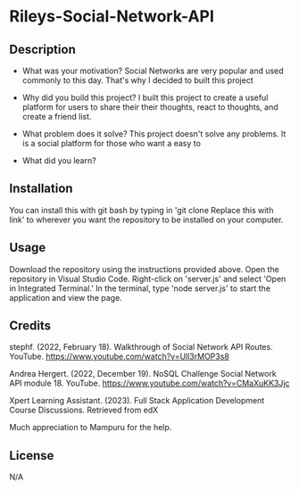 # Rileys-Social-Network-API

## Description
- What was your motivation? Social Networks are very popular and used commonly to this day. That's why I decided to built this project 

- Why did you build this project? I built this project to create a useful platform for users to share their their thoughts, react to thoughts, and create a friend list.

- What problem does it solve? This project doesn't solve any problems. It is a social platform for those who want a easy to 

- What did you learn? 


## Installation
You can install this with git bash by typing in 'git clone Replace this with link' to wherever you want the repository to be installed on your computer.

## Usage
Download the repository using the instructions provided above. Open the repository in Visual Studio Code. Right-click on 'server.js' and select 'Open in Integrated Terminal.' In the terminal, type 'node server.js' to start the application and view the page. 

## Credits

stephf. (2022, February 18). Walkthrough of Social Network API Routes. YouTube. https://www.youtube.com/watch?v=Ull3rMOP3s8 

Andrea Hergert. (2022, December 19). NoSQL Challenge Social Network API module 18. YouTube. https://www.youtube.com/watch?v=CMaXuKK3Jjc 

Xpert Learning Assistant. (2023). Full Stack Application Development Course Discussions. Retrieved from edX

Much appreciation to Mampuru for the help.


## License
N/A
